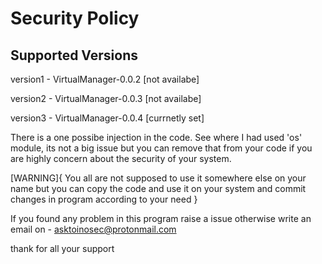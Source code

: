 # Security Policy

## Supported Versions

version1 - VirtualManager-0.0.2 [not availabe]

version2 - VirtualManager-0.0.3 [not availabe]

version3 - VirtualManager-0.0.4 [currnetly set]

There is a one possibe injection in the code. See where I had used 'os' module, its not a big issue 
but you can remove that from your code if you are highly concern about the security of your system.



[WARNING]{
You all are not supposed to use it somewhere else on your name
but you can copy the code and use it on your system and commit changes in program according to your need
}



If you found any problem in this program raise a issue otherwise
write an email on - asktoinosec@protonmail.com



thank for all your support
